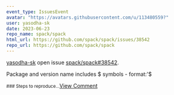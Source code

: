 ```yaml
---
event_type: IssuesEvent
avatar: "https://avatars.githubusercontent.com/u/113480559?"
user: yasodha-sk
date: 2023-06-23
repo_name: spack/spack
html_url: https://github.com/spack/spack/issues/38542
repo_url: https://github.com/spack/spack
---
```


<a href='https://github.com/yasodha-sk' target='_blank'>yasodha-sk</a> open issue <a href='https://github.com/spack/spack/issues/38542' target='_blank'>spack/spack#38542</a>.

<p>Package and version name includes $ symbols - format:'$<spack.pkg.builtin.***object at 0x7f5a42eea770></p><small>### Steps to reproduce...</small><a href='https://github.com/spack/spack/issues/38542' target='_blank'>View Comment</a>